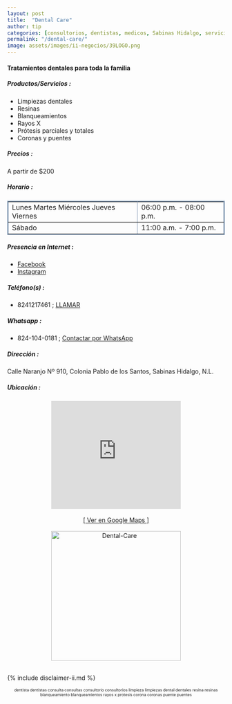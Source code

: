 ```yaml
---
layout: post
title:  "Dental Care"
author: tip
categories: [consultorios, dentistas, medicos, Sabinas Hidalgo, servicios]
permalink: "/dental-care/"
image: assets/images/ii-negocios/39LOGO.png
---
```

#### Tratamientos dentales para toda la familia

##### Productos/Servicios :

- Limpiezas dentales
- Resinas
- Blanqueamientos
- Rayos X
- Prótesis parciales y totales
- Coronas y puentes

##### Precios :

A partir de $200

##### Horario :

<table border="2" bordercolor="#8299b3" cellpadding="4" cellspacing="5">
<colgroup>
    <col width="60%" />
    <col width="40%" />
</colgroup>
    <tbody>
        <tr>
            <td>Lunes Martes Miércoles Jueves Viernes</td>
            <td>06:00 p.m. - 08:00 p.m.</td>
        </tr>
        <tr>
            <td>Sábado</td>
            <td>11:00 a.m. - 7:00 p.m.</td>
        </tr>
    </tbody>
</table>

##### Presencia en Internet :

- [Facebook][FB]
- [Instagram][INSTA]

##### Teléfono(s) :

- 8241217461 ; [LLAMAR][Tel1]

##### Whatsapp :

- 824-104-0181 ; [Contactar por WhatsApp][WA1]


[FB]: https://www.facebook.com/Dental-Care-103953561580990/
[INSTA]: https://instagram.com/dental__care__sab

[Tel1]: tel:+528241217461

[WA1]: https://wa.me/528241040181?text=Hola,%20saludos%20desde%20PiiDO

##### Dirección :

Calle Naranjo Nº 910, Colonia Pablo de los Santos, Sabinas Hidalgo, N.L.

##### Ubicación :

<!--..... MAPAS .....-->
<center>
	<iframe allowfullscreen="" height="250" loading="lazy" src="https://www.google.com/maps/embed?pb=!1m18!1m12!1m3!1d1785.1692910761117!2d-100.17119793185533!3d26.509233083313156!2m3!1f0!2f0!3f0!3m2!1i1024!2i768!4f13.1!3m3!1m2!1s0x86623eb4a85f4afd%3A0xbfed4117b717dcf2!2sNaranjo%20910%2C%20Pablo%20de%20Los%20Santos%2C%2065210%20Sabinas%20Hidalgo%2C%20N.L.!5e0!3m2!1sen!2smx!4v1627171354715!5m2!1sen!2smx" style="border: 0;" width="300"></iframe><!--//CAMBIAR : width="300" height="250" acá arriba ^^-->
    <br />
	<br />
	<a href="https://goo.gl/maps/xjFYYWdWzkjFKShA9" target="_blank">[ Ver en Google Maps ]</a><!--//CAMBIAR únicamente URL aquí-->
	<br />
	<br />
</center>
<!--..... /MAPAS .....-->

<!-- ===== 2da IMAGEN ===== --> 
<center>
    <img src="{{ site.baseurl }}/assets/images/ii-negocios/39servicio.png" alt="Dental-Care" style="height: 300px;"/>
</center>

<br />

<!-- Disclaimer & palabras clave
================================================== -->
{% include disclaimer-ii.md %}
<center>
	<span style="font-size: xx-small;">
		<!--Palabras Clave-->dentista dentistas consulta consultas consultorio consultorios limpieza limpiezas dental dentales resina resinas blanqueamiento blanqueamientos rayos x protesis corona coronas puente puentes
	</span>
</center>



<!-- END
================================================== -->